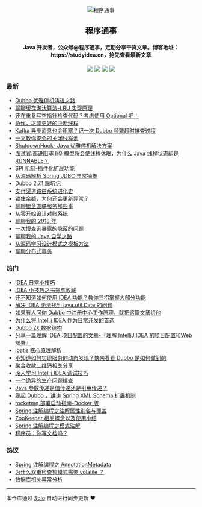 <p align="center"><img alt="程序通事" src="https://img.hacpai.com/file/2019/08/reallogo-25908c87.png"></p><h2 align="center">
程序通事
</h2>

<h4 align="center">Java 开发者，公众号@程序通事，定期分享干货文章。博客地址：https://studyidea.cn，抢先查看最新文章</h4>
<p align="center"><a title="程序通事" target="_blank" href="https://github.com/9526xu/solo-blog"><img src="https://img.shields.io/github/last-commit/9526xu/solo-blog.svg?style=flat-square&color=FF9900"></a>
<a title="GitHub repo size in bytes" target="_blank" href="https://github.com/9526xu/solo-blog"><img src="https://img.shields.io/github/repo-size/9526xu/solo-blog.svg?style=flat-square"></a>
<a title="Solo Version" target="_blank" href="https://github.com/b3log/solo/releases"><img src="https://img.shields.io/badge/solo-3.6.6-f1e05a.svg?style=flat-square&color=blueviolet"></a>
<a title="Hits" target="_blank" href="https://github.com/b3log/hits"><img src="https://hits.b3log.org/9526xu/solo-blog.svg"></a></p>

### 最新

* [Dubbo 优雅停机演进之路](https://studyidea.cn/articles/2019/10/28/1572271224964.html)
* [聊聊缓存淘汰算法-LRU 实现原理](https://studyidea.cn/LRU_cache)
* [还在重复写空指针检查代码？考虑使用 Optional 吧！](https://studyidea.cn/java-optional)
* [协作，才能更好的中断线程](https://studyidea.cn/articles/2019/09/27/1569594617973.html)
* [Kafka 异步消息也会阻塞？记一次 Dubbo 频繁超时排查过程](https://studyidea.cn/articles/2019/09/20/1568988162424.html)
* [一文教你安全的关闭线程池](https://studyidea.cn/articles/2019/09/08/1567940077280.html)
* [ShutdownHook- Java 优雅停机解决方案](https://studyidea.cn/articles/2019/09/03/1567504427330.html)
* [面试官:都说阻塞 I/O 模型将会使线程休眠，为什么 Java 线程状态却是 RUNNABLE？](https://studyidea.cn/articles/2019/09/01/1567329584198.html)
* [SPI 机制-插件化扩展功能](https://studyidea.cn/articles/2019/08/28/1566984830112.html)
* [从源码解析 Spring JDBC 异常抽象](https://studyidea.cn/articles/2019/08/26/1566790658521.html)
* [Dubbo 2.7.1 踩坑记](https://studyidea.cn/articles/2019/08/26/1566790622115.html)
* [支付渠道路由系统进化史](https://studyidea.cn/articles/2019/08/26/1566790579930.html)
* [锁住余额，为何还会更新异常？](https://studyidea.cn/articles/2019/08/26/1566790545895.html)
* [聊聊银企直联服务那些事](https://studyidea.cn/articles/2019/08/26/1566790401205.html)
* [从零开始设计对账系统](https://studyidea.cn/articles/2019/08/26/1566790305561.html)
* [聊聊我的 2018 年](https://studyidea.cn/articles/2019/08/26/1566790264635.html)
* [一次慢查询暴露的隐蔽的问题](https://studyidea.cn/articles/2019/08/26/1566790220148.html)
* [聊聊我的 Java 自学之路](https://studyidea.cn/articles/2019/08/26/1566790154008.html)
* [从源码学习设计模式之模板方法](https://studyidea.cn/articles/2019/08/26/1566790117004.html)
* [聊聊分布式事务](https://studyidea.cn/articles/2019/08/26/1566790053866.html)

### 热门

* [IDEA 日常小技巧](https://studyidea.cn/articles/2019/06/02/1559465646386.html)
* [IDEA 小技巧之书签与收藏](https://studyidea.cn/bookmark_and_favorites)
* [还不知道如何使用 IDEA 功能？教你三招掌握大部分功能](https://studyidea.cn/articles/2019/05/30/1559152180029.html)
* [解决 IDEA 无法找到 java.util.Date 的问题](https://studyidea.cn/articles/2019/06/01/1559382236231.html)
* [如果有人问你 Dubbo 中注册中心工作原理，就把这篇文章给他](https://studyidea.cn/articles/2019/08/15/1565863724325.html)
* [为什么将 Intellij IDEA 作为日常开发的首选](https://studyidea.cn/-why_choose_idea)
* [Dubbo Zk 数据结构](https://studyidea.cn/articles/2019/08/11/1565514751471.html)
* [分享一篇理解 IDEA 项目配置的文章-『理解 IntelliJ IDEA 的项目配置和Web部署』](https://studyidea.cn/articles/2019/06/17/1560777539736.html)
* [ibatis  核心原理解析](https://studyidea.cn/articles/2019/07/27/1564223174815.html)
* [不知道如何实现服务的动态发现？快来看看 Dubbo 是如何做到的](https://studyidea.cn/articles/2019/08/19/1566216571466.html)
* [聚合收款二维码相关分享](https://studyidea.cn/articles/2019/08/14/1565776563471.html)
* [深入学习 Intellij IDEA 调试技巧](https://studyidea.cn/articles/2019/07/14/1563093546093.html)
* [一个诡异的生产问题排查](https://studyidea.cn/articles/2019/07/25/1564063324112.html)
* [Java 参数传递是值传递还是引用传递？](https://studyidea.cn/articles/2019/07/21/1563701593446.html)
* [缘起 Dubbo ，讲讲 Spring XML Schema 扩展机制](https://studyidea.cn/articles/2019/06/15/1560598141405.html)
* [rocketmq 部署启动指南-Docker 版](https://studyidea.cn/articles/2019/08/25/1566733255551.html)
* [Spring 注解编程之注解属性别名与覆盖](https://studyidea.cn/articles/2019/07/10/1562768280760.html)
* [ZooKeeper 相关概念以及使用小结](https://studyidea.cn/articles/2019/08/07/1565185374187.html)
* [Spring 注解编程之模式注解](https://studyidea.cn/spring-stereotype-annotations)
* [程序员：你写文档吗？](https://studyidea.cn/articles/2019/08/04/1564912554838.html)

### 热议

* [Spring 注解编程之 AnnotationMetadata](https://studyidea.cn/articles/2019/07/05/1562314284729.html)
* [为什么双重检查锁模式需要 volatile ？](https://studyidea.cn/articles/2019/07/31/1564581660190.html)
* [数据库相关异常分析](https://studyidea.cn/articles/2019/08/26/1566790015570.html)

---

本仓库通过 [Solo](https://github.com/b3log/solo) 自动进行同步更新 ❤️ 